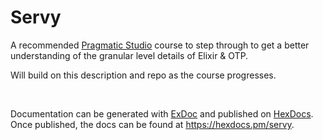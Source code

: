 # Servy

A recommended [Pragmatic Studio](https://pragmaticstudio.com/courses/elixir) course to step through to get a better understanding of the granular level details of Elixir & OTP.

Will build on this description and repo as the course progresses.

<br />

Documentation can be generated with [ExDoc](https://github.com/elixir-lang/ex_doc)
and published on [HexDocs](https://hexdocs.pm). Once published, the docs can
be found at <https://hexdocs.pm/servy>.


